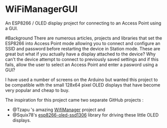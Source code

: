 # WiFiManagerGUI
An ESP8266 / OLED display project for connecting to an Access Point using a GUI.

#Background
There are numerous articles, projects and libraries that set the ESP8266 into Access Point mode allowing you to connect and configure an SSID and password before restarting the device in Station mode.  These are great but what if you actually have a display attached to the device?  Why can't the device attempt to connect to previously saved settings and if this fails, allow the user to select an Access Point and enter a pasword using a GUI?

I have used a number of screens on the Arduino but wanted this project to be compatible with the small 128x64 pixel OLED displays that have become very popular and cheap to buy.

The inspiration for this project came two separate GitHub projects :
* @Tzapu 's amazing [WifiManager](https://github.com/tzapu/WiFiManager) project and 
* @Squix78's [esp8266-oled-ssd1306](https://github.com/squix78/esp8266-oled-ssd1306) library for driving these little OLED displays.


